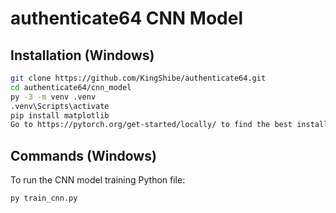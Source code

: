 # authenticate64 CNN Model

## Installation (Windows)

```bash
git clone https://github.com/KingShibe/authenticate64.git
cd authenticate64/cnn_model
py -3 -m venv .venv
.venv\Scripts\activate
pip install matplotlib
Go to https://pytorch.org/get-started/locally/ to find the best installation command for PyTorch on your system config
```

## Commands (Windows)

To run the CNN model training Python file:
```bash
py train_cnn.py
```